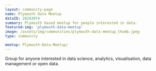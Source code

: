 ```yaml
---
layout: community-page
name: Plymouth Data Meetup
dataID: 28243974
summary: Plymouth based meetup for people interested in data.
featured-img: 'plymouth-data-meetup'
image: /assets/img/communities/plymouth-data-meetup_thumb.jpeg
type: community

meetup: Plymouth-Data-Meetup/
---
```

Group for anyone interested in data science, analytics, visualisation,
data management or open data.
